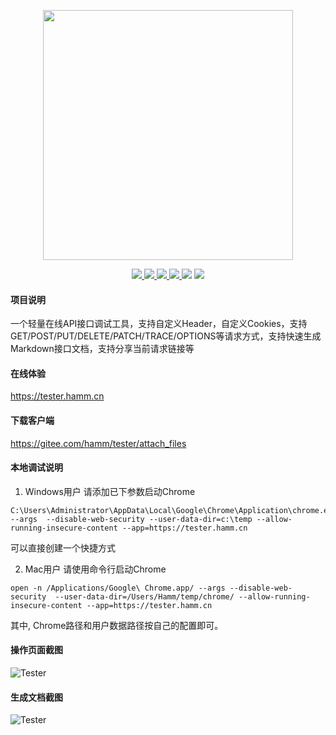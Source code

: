 <p align="center">
    <img src="https://images.gitee.com/uploads/images/2020/0510/163917_eab0d49d_145025.png" width="400px"/>
</p>
<p align="center">
    <a href="https://gitee.com/hamm/tester/stargazers">
        <img src="https://svg.hamm.cn/gitee.svg?user=hamm&project=tester&type=star"/>
    </a>
    <a href="https://gitee.com/hamm/tester/watchers">
        <img src="https://svg.hamm.cn/gitee.svg?user=hamm&project=tester&type=watch"/>
    </a>
    <a href="https://gitee.com/hamm/tester/members">
        <img src="https://svg.hamm.cn/gitee.svg?user=hamm&project=tester&type=fork"/>
    </a>
    <a href="https://gitee.com/hamm/tester/commits/master">
        <img src="https://svg.hamm.cn/gitee.svg?user=hamm&project=tester&type=commit"/>
    </a>
    <img src="https://svg.hamm.cn/badge.svg?key=UI&value=Element"/>
    <img src="https://svg.hamm.cn/badge.svg?key=Base&value=vue.js"/>
</p>

#### 项目说明

一个轻量在线API接口调试工具，支持自定义Header，自定义Cookies，支持GET/POST/PUT/DELETE/PATCH/TRACE/OPTIONS等请求方式，支持快速生成Markdown接口文档，支持分享当前请求链接等

#### 在线体验

<a href="https://tester.hamm.cn" target="_blank">https://tester.hamm.cn</a>

#### 下载客户端

<a href="https://gitee.com/hamm/tester/attach_files" target="_blank">https://gitee.com/hamm/tester/attach_files</a>

#### 本地调试说明

1. Windows用户 请添加已下参数启动Chrome

``` 
C:\Users\Administrator\AppData\Local\Google\Chrome\Application\chrome.exe --args  --disable-web-security --user-data-dir=c:\temp --allow-running-insecure-content --app=https://tester.hamm.cn
```
可以直接创建一个快捷方式

2. Mac用户 请使用命令行启动Chrome

``` 
open -n /Applications/Google\ Chrome.app/ --args --disable-web-security  --user-data-dir=/Users/Hamm/temp/chrome/ --allow-running-insecure-content --app=https://tester.hamm.cn
```

其中, Chrome路径和用户数据路径按自己的配置即可。

#### 操作页面截图

![Tester](https://images.gitee.com/uploads/images/2020/0510/164628_c1c4614c_145025.png "Tester")

#### 生成文档截图

![Tester](https://images.gitee.com/uploads/images/2020/0510/162954_9e2238e4_145025.jpeg "Tester")
